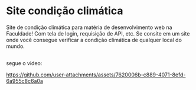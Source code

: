 # Site condição climática


Site de condição climática para matéria de desenvolvimento web na Faculdade! Com tela de login, requisição de API, etc. Se consite em um site onde você consegue verificar a condição climática de qualquer local do mundo.

##

segue o video:

https://github.com/user-attachments/assets/7620006b-c889-4071-8efd-6a955c8c6a0a



